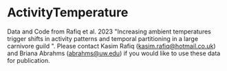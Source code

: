 # ActivityTemperature

Data and Code from Rafiq et al. 2023 "Increasing ambient temperatures trigger shifts in activity patterns and temporal partitioning in a large carnivore guild ". Please contact Kasim Rafiq (kasim.rafiq@hotmail.co.uk) and Briana Abrahms (abrahms@uw.edu) if you would like to use these data for publication.

